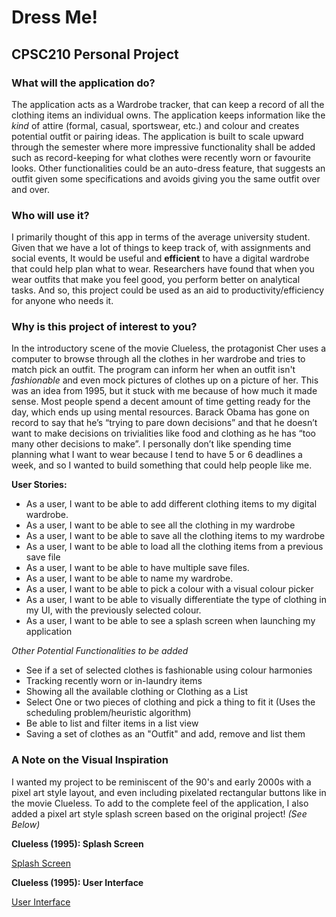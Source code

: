 
# Dress Me!

## CPSC210 Personal Project

### What will the application do?

The application acts as a Wardrobe tracker, that can keep a record of all the clothing items an individual owns. 
The application keeps information like the *kind* of attire (formal, casual, sportswear, etc.) and colour and creates 
potential outfit or pairing ideas. The application is built to scale upward through the semester where more impressive 
functionality shall be added such as record-keeping for what clothes were recently worn or favourite looks. Other 
functionalities could be an auto-dress feature, that suggests an outfit given some specifications and avoids giving you 
the same outfit over and over.

### Who will use it?

I primarily thought of this app in terms of the average university student. Given that we have a lot of things to keep 
track of, with assignments and social events, It would be useful and **efficient** to have a digital wardrobe that could
help plan what to wear. Researchers have found that when you wear outfits that make you feel good, you perform better on
analytical tasks. And so, this project could be used as an aid to productivity/efficiency for anyone who needs it.

### Why is this project of interest to you?

In the introductory scene of the movie Clueless, the protagonist Cher uses a computer to browse through all the clothes 
in her wardrobe and tries to match pick an outfit. The program can inform her when an outfit isn't *fashionable* and 
even mock pictures of clothes up on a picture of her. This was an idea from 1995, but it stuck with me because of how 
much it made sense. Most people spend a decent amount of time getting ready for the day, which ends up using mental 
resources. Barack Obama has gone on record to say that he’s “trying to pare down decisions” and that he doesn’t want to 
make decisions on trivialities like food and clothing as he has “too many other decisions to make”. I personally don’t 
like spending time planning what I want to wear because I tend to have 5 or 6 deadlines a week, and so I wanted to build
something that could help people like me.



**User Stories:**
- As a user, I want to be able to add different clothing items to my digital wardrobe.
- As a user, I want to be able to see all the clothing in my wardrobe
- As a user, I want to be able to save all the clothing items to my wardrobe
- As a user, I want to be able to load all the clothing items from a previous save file
- As a user, I want to be able to have multiple save files.
- As a user, I want to be able to name my wardrobe.
- As a user, I want to be able to pick a colour with a visual colour picker
- As a user, I want to be able to visually differentiate the type of clothing in my UI, with the previously selected 
colour.
- As a user, I want to be able to see a splash screen when launching my application

*Other Potential Functionalities to be added*
- See if a set of selected clothes is fashionable using colour harmonies
- Tracking recently worn or in-laundry items
- Showing all the available clothing or Clothing as a List
- Select One or two pieces of clothing and pick a thing to fit it (Uses the scheduling problem/heuristic algorithm)
- Be able to list and filter items in a list view
- Saving a set of clothes as an "Outfit" and add, remove and list them

### A Note on the Visual Inspiration

I wanted my project to be reminiscent of the 90's and early 2000s with a pixel art style layout, and even including
pixelated rectangular buttons like in the movie Clueless. To add to the complete feel of the application, I also
 added a pixel art style splash screen based on the original project! *(See Below)*

**Clueless (1995): Splash Screen**

[Splash Screen](./assets/CluelessSplash.png)


**Clueless (1995): User Interface**

[User Interface](./assets/CluelessUI.png)
